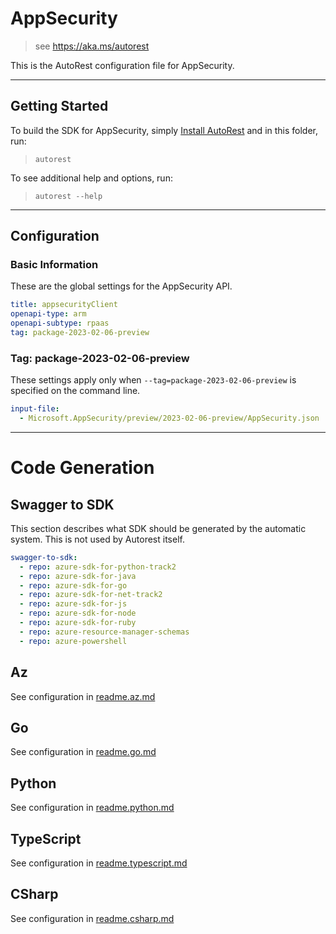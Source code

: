 # AppSecurity

> see https://aka.ms/autorest

This is the AutoRest configuration file for AppSecurity.

---

## Getting Started

To build the SDK for AppSecurity, simply [Install AutoRest](https://aka.ms/autorest/install) and in this folder, run:

> `autorest`

To see additional help and options, run:

> `autorest --help`

---

## Configuration

### Basic Information

These are the global settings for the AppSecurity API.

```yaml
title: appsecurityClient
openapi-type: arm
openapi-subtype: rpaas
tag: package-2023-02-06-preview
```

### Tag: package-2023-02-06-preview

These settings apply only when `--tag=package-2023-02-06-preview` is specified on the command line.

```yaml $(tag) == 'package-package-2023-02-06-preview'
input-file:
  - Microsoft.AppSecurity/preview/2023-02-06-preview/AppSecurity.json
```

---

# Code Generation

## Swagger to SDK

This section describes what SDK should be generated by the automatic system.
This is not used by Autorest itself.

```yaml $(swagger-to-sdk)
swagger-to-sdk:
  - repo: azure-sdk-for-python-track2
  - repo: azure-sdk-for-java
  - repo: azure-sdk-for-go
  - repo: azure-sdk-for-net-track2
  - repo: azure-sdk-for-js
  - repo: azure-sdk-for-node
  - repo: azure-sdk-for-ruby
  - repo: azure-resource-manager-schemas
  - repo: azure-powershell
```

## Az

See configuration in [readme.az.md](./readme.az.md)

## Go

See configuration in [readme.go.md](./readme.go.md)

## Python

See configuration in [readme.python.md](./readme.python.md)

## TypeScript

See configuration in [readme.typescript.md](./readme.typescript.md)

## CSharp

See configuration in [readme.csharp.md](./readme.csharp.md)

